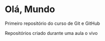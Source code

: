 # Olá, Mundo
Primeiro repositório do curso de Git e GitHub

Repositórios criado durante uma aula o vivo
